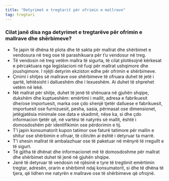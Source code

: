```yaml
---
title: "Detyrimet e tregtarit për ofrimin e mallrave"
tag: tregtari
---
```


### Cilat janë disa nga detyrimet e tregtarëve për ofrimin e mallrave dhe shërbimeve?

*	Te japin të dhëna të plota dhe të sakta për mallrat dhe shërbimet e vendosura në treg ose të parashikuara për t’u vendosur në treg.
* Të vendosin në treg vetëm mallra të sigurta, të cilat plotësojnë kërkesat e përcaktuara nga legjislacioni në fuqi për mallrat ushqimore dhe joushqimore. I njëjti detyrim ekziston edhe për ofrimin e shërbimeve.
* Çmimi i shitjes së mallrave ose shërbimeve të ofruara duhet të jetë i qartë, lehtësisht i dallueshëm dhe i lexueshëm. Ai duhet të shprehet vetëm në lekë.
* Në mallrat për shitje, duhet të jenë të shënuara në gjuhën shqipe, dukshëm dhe kuptueshëm: emërtimi i mallit, adresa e fabrikuesit dhe/ose importuesit, marka ose çdo shenjë tjetër dalluese e fabrikuesit, importuesit ose furnizuesit, pesha, sasia, përmasat ose dimensionet, jetëgjatësia minimale ose data e skadimit, nëse ka, si dhe çdo informacion tjetër që, në vartësi të natyrës së mallit, është i domosdoshëm për identifikimin ose përdorimin e tij.
* T’i japin konsumatorit kupon tatimor ose faturë tatimore për mallin e shitur ose shërbimin e ofruar, të cilin/ën ai është i detyruar ta marrë.
* T’i shesin mallrat të ambalazhuar ose të paketuar në mënyrë të rregullt e të sigurt.
* Të gjitha të dhënat dhe informacionet më të domosdoshme për mallrat dhe shërbimet duhet të jenë në gjuhën shqipe.
* Janë të detyruar të vendosin në njësinë e tyre të tregtimit emërtimin tregtar, adresën, orarin e shërbimit ndaj konsumatorit, si dhe të dhëna të tjera, që lidhen me natyrën e mallrave ose të shërbimeve që ofrojnë.
